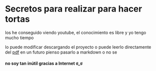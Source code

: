 Secretos para realizar para hacer tortas
============================================

los he conseguido viendo youtube, el conocimiento es libre y yo tengo mucho tiempo

lo puede modificar descargando el proyecto o puede leerlo directamente del [pdf](./Secretos%20%para%20%hacer%20%tortas.pdf)
en un futuro pienso pasarlo a markdown o no se


#### no soy tan inútil gracias a Internet ಠ_ಠ 